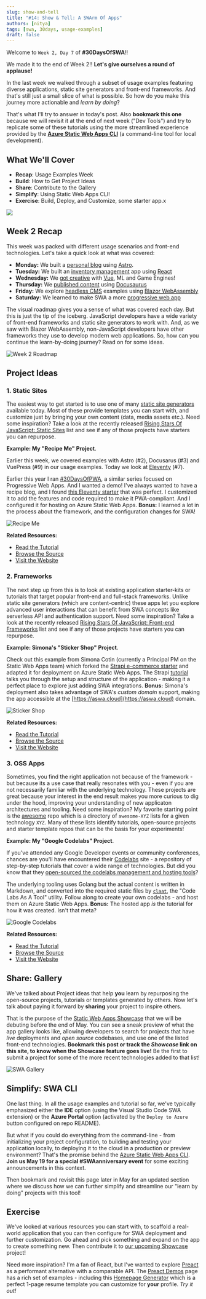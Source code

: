 ```yaml
---
slug: show-and-tell
title: "#14: Show & Tell: A SWArm Of Apps"
authors: [nitya]
tags: [swa, 30days, usage-examples]
draft: false
---
```


Welcome to `Week 2, Day 7` of **#30DaysOfSWA**!! 

We made it to the end of Week 2!! **Let's give ourselves a round of applause!**

In the last week we walked through a subset of usage examples featuring diverse applications, static site generators and front-end frameworks. And that's still just a small slice of what is possible. So how do you make this journey more actionable and _learn by doing_?

That's what I'll try to answer in today's post. Also **bookmark this one** because we will revisit it at the end of next week ("Dev Tools") and try to replicate some of these tutorials using the more streamlined experience provided by the [**Azure Static Web Apps CLI**](https://aka.ms/swa-cli) (a command-line tool for local development).


## What We'll Cover
 * **Recap**: Usage Examples Week
 * **Build**: How to Get Project Ideas
 * **Share**: Contribute to the Gallery
 * **Simplify**: Using Static Web Apps CLI!
 * **Exercise**: Build, Deploy, and Customize, some starter app.x

![](../static/img/series/14-banner.png)


## Week 2 Recap

This week was packed with different usage scenarios and front-end technologies. Let's take a quick look at what was covered:

 * **Monday:** We built a [personal blog](https://dev.to/azure/08-build-a-blog-with-astro-1lb2) using [Astro](https://astro.build/).
 * **Tuesday:** We built an [inventory management](https://dev.to/azure/09-manage-inventory-with-react-39lc) app using [React](https://reactjs.org/)
 * **Wednesday:** We [got creative](https://dev.to/azure/10-get-creative-with-vuejs-33k1) with [Vue](https://vuejs.org/), ML and Game Engines!
 * **Thursday:** We [published content](https://dev.to/azure/11-share-content-with-docusaurus-azure-static-web-apps-30hc) using [Docusaurus](https://docusaurus.io/)
 * **Friday:** We explore [headless CMS](https://dev.to/azure/12-headless-cms-swa-built-with-blazor-1e2d) examples using [Blazor WebAssembly](http://blazor.net/)
 * **Saturday:** We learned to make SWA a more [progressive web app](https://dev.to/azure/13-hosting-pwa-on-static-web-apps-16la)

The visual roadmap gives you a sense of what was covered each day. But this is just the tip of the iceberg. JavaScript developers have a wide variety of front-end frameworks and static site generators to work with. And, as we saw with Blazor WebAssembly, non-JavaScript developers have other frameworks they use to develop modern web applications. So, how can you continue the learn-by-doing journey? Read on for some ideas.


![Week 2 Roadmap](../static/img/png/week2-roadmap.png)

## Project Ideas

### 1. Static Sites

The easiest way to get started is to use one of many [static site generators](https://jamstack.org) available today. Most of these provide templates you can start with, and customize just by bringing your own content (data, media assets etc.). Need some inspiration? Take a look at the recently released [Rising Stars Of JavaScript: Static Sites](https://risingstars.js.org/2021/en#section-ssg) list and see if any of those projects have starters you can repurpose.

**Example: My "Recipe Me" Project**. 

Earlier this week, we covered examples with Astro (#2), Docusarus (#3) and VuePress (#9) in our usage examples. Today we look at [Eleventy](https://www.11ty.dev/) (#7).

Earlier this year I ran [#30DaysOfPWA](https://dev.to/azure/07-developing-progressive-web-apps-hfb), a similar series focused on Progressive Web Apps. And I wanted a demo! I've always wanted to have a recipe blog, and I found [this Eleventy starter](https://github.com/maeligg/my-online-cookbook) that was perfect. I customized it to add the features and code required to make it PWA-compliant. And I configured it for hosting on Azure Static Web Apps. **Bonus:** I learned a lot in the process about the framework, and the configuration changes for SWA!

![Recipe Me](../static/img/series/14-recipeme.png) 

**Related Resources:**

 * [Read the Tutorial](https://dev.to/azure/07-developing-progressive-web-apps-hfb)
 * [Browse the Source](https://github.com/fearlessly-dev/recipe-me)
 * [Visit the Website](https://white-rock-036691f0f.1.azurestaticapps.net/)

### 2. Frameworks

The next step up from this is to look at existing application starter-kits or tutorials that target popular front-end and full-stack frameworks. Unlike static site generators (which are content-centric) these apps let you explore advanced user interactions that can benefit from SWA concepts like serverless API and authentication support. Need some inspiration? Take a look at the recently released [Rising Stars Of JavaScript: Front-end Frameworks](https://risingstars.js.org/2021/en#section-framework) list and see if any of those projects have starters you can repurpose.

**Example:  Simona's "Sticker Shop" Project**. 

Check out this example from Simona Cotin (currently a Principal PM on the Static Web Apps team) which forked the [Strapi e-commerce starter](https://strapi.io/blog/strapi-starter-nuxt-js-e-commerce) and adapted it for deployment on Azure Static Web Apps. The Strapi [tutorial](https://strapi.io/blog/strapi-starter-nuxt-js-e-commerce) talks you through the setup and structure of the application - making it a perfect place to explore just adding SWA integrations. **Bonus:** Simona's deployment also takes advantage of SWA's _custom domain_ support, making the app accessible at the [https://aswa.cloud](https://aswa.cloud) domain.

![Sticker Shop](../static/img/series/14-simona-stickers.png) 

**Related Resources:**

 * [Read the Tutorial](https://strapi.io/blog/strapi-starter-nuxt-js-e-commerce)
 * [Browse the Source](https://github.com/simonaco/sticker-shop)
 * [Visit the Website](https://www.aswa.cloud/)

### 3. OSS Apps

Sometimes, you find the right application not because of the framework - but because its a use case that really resonates with you - even if you are not necessarily familiar with the underlying technology. These projects are great because your interest in the end result makes you more curious to dig under the hood, improving your understanding of new applicaton architectures and tooling. Need some inspiration? My favorite starting point is the [awesome](https://github.com/sindresorhus/awesome) repo which is a directory of `awesome-XYZ` lists for a given technology `XYZ`. Many of these lists identify tutorials, open-source projects and starter template repos that can be the basis for your experiments!

**Example:  My "Google Codelabs" Project**. 

If you've attended any Google Developer events or community conferences, chances are you'll have encountered their [Codelabs](https://codelabs.developers.google.com/) site - a repository of step-by-step tutorials that cover a wide range of technologies. But did you know that they [open-sourced the codelabs management and hosting tools](https://github.com/googlecodelabs/tools)? 

The underlying tooling uses Golang but the actual content is written in Markdown, and converted into the required static files by [`claat`](https://github.com/googlecodelabs/tools/tree/main/claat), the "Code Labs As A Tool" utility. Follow along to create your own codelabs - and host them on Azure Static Web Apps. **Bonus:** The hosted app *is* the tutorial for how it was created. Isn't that meta?

![Google Codelabs](../static/img/series/14-codelabs.png) 

**Related Resources:**

 * [Read the Tutorial](https://medium.com/@zarinlo/publish-technical-tutorials-in-google-codelab-format-b07ef76972cd)
 * [Browse the Source](https://github.com/nitya/swa-googlecodelabs)
 * [Visit the Website](https://agreeable-bush-016b49e0f.1.azurestaticapps.net/#0)


## Share: Gallery

We've talked about Project ideas that help **you** learn by repurposing the open-source projects, tutorials or templates generated by others. Now let's talk about paying it forward by **sharing** your project to inspire others.

That is the purpose of the [Static Web Apps Showcase](/showcase) that we will be debuting before the end of May. You can see a sneak preview of what the app gallery looks like, allowing developers to search for projects that have _live_ deployments and _open source_ codebases, and use one of the listed front-end technologies. **Bookmark this post or track the _Showcase_ link on this site, to know when the Showcase feature goes live!** Be the first to submit a project for some of the more recent technologies added to that list!

![SWA Gallery](../static/img/png/swa-showcase.png) 

## Simplify: SWA CLI

One last thing. In all the usage examples and tutorial so far, we've typically emphasized either the **IDE** option (using the Visual Studio Code SWA extension) or the **Azure Portal** option (activated by the `Deploy to Azure` button configured on repo README). 

But what if you could do everything from the command-line - from initializing your project configuration, to building and testing your application locally, to deploying it to the cloud in a production or preview environment? That's the promise behind the [Azure Static Web Apps CLI](https://aka.ms/swa-cli). **Join us May 19 for a special #SWAanniversary event** for some exciting announcements in this context.

Then bookmark and revisit this page later in May for an updated section where we discuss how we can further simplify and streamline our "learn by doing" projects with this tool!

## Exercise

We've looked at various resources you can start with, to scaffold a real-world application that you can then configure for SWA deployment and further customization. Go ahead and pick something and expand on the app to create something new. Then contribute it to [our upcoming Showcase](/showcase) project!

Need more inspiration? I'm a fan of React, but I've wanted to explore [Preact](https://preactjs.com/) as a performant alternative with a comparable API. The [Preact Demos](https://preactjs.com/about/demos-examples/) page has a rich set of examples - including this [Homepage Generator](https://thomaswood.me/) which is a perfect 1-page resume template you can customize for **your** profile. _Try it out!_